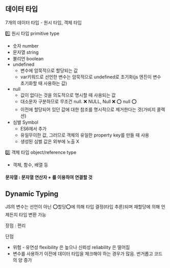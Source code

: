 ## 데이터 타입
7개의 데이터 타입 - 원시 타입, 객체 타입

:one: 원시 타입 primitive type
- 숫자 number
- 문자열 string
- 불리언 boolean
- undefined 
    - 변수에 암묵적으로 할당되는 값
    - var키워드로 선언한 변수는 암묵적으로 undefined로 초기화(js 엔진이 변수 초기화할 때 사용하는 값)
- null 
    - 값이 없다는 것을 의도적으로 명시할 때 사용되는 값
    - 대소문자 구분하므로 무조건 null. :x: NULL, Null :x: :o: null :o:
    - 이전에 할당되어 있던 값에 대한 참조를 명시적으로 제거한다는 것(가비지 콜렉션)
- 심벌 Symbol
    - ES6에서 추가
    - 유일무이한 값, 그러므로 객체의 유일한 property key를 만들 때 사용
    - 생성된 심벌 값은 외부에 노출 X


:two: 객체 타입 object/reference type
- 객체, 함수, 배열 등

#### 문자열 : 문자열 연산자 + 를 이용하여 연결할 것 

## Dynamic Typing

JS의 변수는 선언이 아닌 :o:할당:o:에 의해 타입 결정(타입 추론)되며 재할당에 의해 언제든지 타입 변환 가능

장점 : 편리

단점 
- 위험 - 유연성 flexibility 은 높으나 신뢰성 reliability 은 떨어짐
- 변수를 사용하기 이전에 데이터 타입을 체크해야 하는 경우가 많음. 번거롭고 코드의 양 증가



